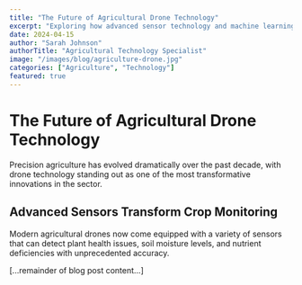 ```yaml
---
title: "The Future of Agricultural Drone Technology"
excerpt: "Exploring how advanced sensor technology and machine learning are transforming precision agriculture with drones."
date: 2024-04-15
author: "Sarah Johnson"
authorTitle: "Agricultural Technology Specialist"
image: "/images/blog/agriculture-drone.jpg"
categories: ["Agriculture", "Technology"]
featured: true
---
```


# The Future of Agricultural Drone Technology

Precision agriculture has evolved dramatically over the past decade, with drone technology standing out as one of the most transformative innovations in the sector.

## Advanced Sensors Transform Crop Monitoring

Modern agricultural drones now come equipped with a variety of sensors that can detect plant health issues, soil moisture levels, and nutrient deficiencies with unprecedented accuracy.

[...remainder of blog post content...]
